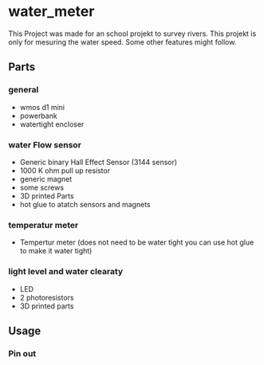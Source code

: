 # water_meter

This Project was made for an school projekt to survey rivers. This projekt is only for mesuring the water speed. Some other features might follow.

## Parts
### general
-  wmos d1 mini
-  powerbank
-  watertight encloser
### water Flow  sensor
-  Generic binary Hall Effect Sensor (3144 sensor) 
-  1000 K ohm pull up resistor
-  generic magnet
-  some screws
-  3D printed Parts
-  hot glue to atatch sensors and magnets
### temperatur meter
-  Tempertur meter (does not need to be water tight you can use hot glue to make it water tight)
### light level and water clearaty
-  LED
-  2 photoresistors
-  3D printed parts

## Usage
### Pin out